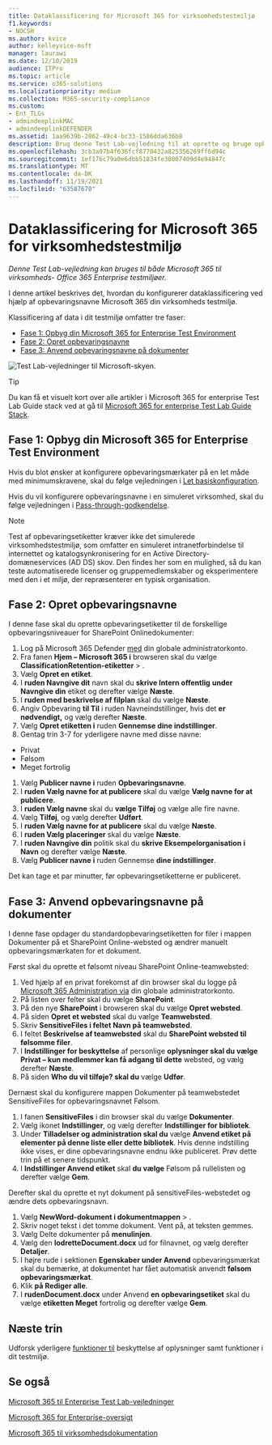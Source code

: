 ```yaml
---
title: Dataklassificering for Microsoft 365 for virksomhedstestmiljø
f1.keywords:
- NOCSH
ms.author: kvice
author: kelleyvice-msft
manager: laurawi
ms.date: 12/10/2019
audience: ITPro
ms.topic: article
ms.service: o365-solutions
ms.localizationpriority: medium
ms.collection: M365-security-compliance
ms.custom:
- Ent_TLGs
- admindeeplinkMAC
- admindeeplinkDEFENDER
ms.assetid: 1aa9639b-2862-49c4-bc33-1586dda636b8
description: Brug denne Test Lab-vejledning til at oprette og bruge opbevaringsetiketter på dokumenter i dit Microsoft 365 for Enterprise Test Environment.
ms.openlocfilehash: 3cb3a07b4f636fcf8770432a825356269ff6d94c
ms.sourcegitcommit: 1ef176c79a0e6dbb51834fe30807409d4e94847c
ms.translationtype: MT
ms.contentlocale: da-DK
ms.lasthandoff: 11/19/2021
ms.locfileid: "63587670"
---
```

# <a name="data-classification-for-your-microsoft-365-for-enterprise-test-environment"></a>Dataklassificering for Microsoft 365 for virksomhedstestmiljø

*Denne Test Lab-vejledning kan bruges til både Microsoft 365 til virksomheds- Office 365 Enterprise testmiljøer.*

I denne artikel beskrives det, hvordan du konfigurerer dataklassificering ved hjælp af opbevaringsnavne Microsoft 365 din virksomheds testmiljø.

Klassificering af data i dit testmiljø omfatter tre faser:
- [Fase 1: Opbyg din Microsoft 365 for Enterprise Test Environment](#phase-1-build-out-your-microsoft-365-for-enterprise-test-environment)
- [Fase 2: Opret opbevaringsnavne](#phase-2-create-retention-labels)
- [Fase 3: Anvend opbevaringsnavne på dokumenter](#phase-3-apply-retention-labels-to-documents)

![Test Lab-vejledninger til Microsoft-skyen.](../media/m365-enterprise-test-lab-guides/cloud-tlg-icon.png)

> [!TIP]
> Du kan få et visuelt kort over alle artikler i Microsoft 365 for enterprise Test Lab Guide stack ved at gå til [Microsoft 365 for enterprise Test Lab Guide Stack](../downloads/Microsoft365EnterpriseTLGStack.pdf).
  
## <a name="phase-1-build-out-your-microsoft-365-for-enterprise-test-environment"></a>Fase 1: Opbyg din Microsoft 365 for Enterprise Test Environment

Hvis du blot ønsker at konfigurere opbevaringsmærkater på en let måde med minimumskravene, skal du følge vejledningen i [Let basiskonfiguration](lightweight-base-configuration-microsoft-365-enterprise.md).
  
Hvis du vil konfigurere opbevaringsnavne i en simuleret virksomhed, skal du følge vejledningen i [Pass-through-godkendelse](pass-through-auth-m365-ent-test-environment.md).
  
> [!NOTE]
> Test af opbevaringsetiketter kræver ikke det simulerede virksomhedstestmiljø, som omfatter en simuleret intranetforbindelse til internettet og katalogsynkronisering for en Active Directory-domæneservices (AD DS) skov. Den findes her som en mulighed, så du kan teste automatiserede licenser og gruppemedlemskaber og eksperimentere med den i et miljø, der repræsenterer en typisk organisation.

## <a name="phase-2-create-retention-labels"></a>Fase 2: Opret opbevaringsnavne

I denne fase skal du oprette opbevaringsetiketter til de forskellige opbevaringsniveauer for SharePoint Onlinedokumenter:

1. Log på Microsoft 365 Defender <a href="https://go.microsoft.com/fwlink/p/?linkid=2077139" target="_blank">med</a> din globale administratorkonto.
1. Fra fanen **Hjem – Microsoft 365 i** browseren skal du vælge **ClassificationRetention-etiketter** > .
1. Vælg **Opret en etiket**.
1. I **ruden Navngive dit** navn skal du **skrive Intern offentlig** **under Navngive din** etiket og derefter vælge **Næste**.
1. I **ruden med beskrivelse af filplan** skal du vælge **Næste**.
1. Angiv Opbevaring **til Til** i ruden Navneindstillinger, hvis det **er** **nødvendigt,** og vælg derefter **Næste**.
1. Vælg **Opret etiketten i** ruden **Gennemse dine indstillinger**.
1. Gentag trin 3-7 for yderligere navne med disse navne:
  - Privat
  - Følsom
  - Meget fortrolig
1. Vælg **Publicer navne i** ruden **Opbevaringsnavne**.
1. I **ruden Vælg navne for at publicere** skal du vælge **Vælg navne for at publicere**.
1. I **ruden Vælg navne** skal du **vælge Tilføj** og vælge alle fire navne.
1. Vælg **Tilføj**, og vælg derefter **Udført**.
1. I **ruden Vælg navne for at publicere** skal du vælge **Næste**.
1. I **ruden Vælg placeringer** skal du vælge **Næste**.
1. I **ruden Navngive din** politik skal du **skrive Eksempelorganisation** **i Navn** og derefter vælge **Næste**.
1. Vælg **Publicer navne i** ruden Gennemse **dine indstillinger**.
 
Det kan tage et par minutter, før opbevaringsetiketterne er publiceret.

## <a name="phase-3-apply-retention-labels-to-documents"></a>Fase 3: Anvend opbevaringsnavne på dokumenter

I denne fase opdager du standardopbevaringsetiketten for filer i mappen Dokumenter på et SharePoint Online-websted og ændrer manuelt opbevaringsmærkaten for et dokument.

Først skal du oprette et følsomt niveau SharePoint Online-teamwebsted:
  
1. Ved hjælp af en privat forekomst af din browser skal du logge på <a href="https://go.microsoft.com/fwlink/p/?linkid=2024339" target="_blank">Microsoft 365 Administration via</a> din globale administratorkonto.
1. På listen over felter skal du vælge **SharePoint**.
1. På den nye **SharePoint** i browseren skal du vælge **Opret websted**.
1. På siden **Opret et websted** skal du vælge **Teamwebsted**.
1. Skriv **SensitiveFiles i feltet Navn på teamwebsted**.
1. I feltet **Beskrivelse af teamwebsted** skal du **SharePoint websted til følsomme filer**.
1. I **Indstillinger for beskyttelse** af personlige **oplysninger skal du vælge Privat – kun medlemmer kan få adgang til dette** websted, og vælg derefter **Næste**.
1. På siden **Who du vil tilføje? skal du** vælge **Udfør**.
    
Dernæst skal du konfigurere mappen Dokumenter på teamwebstedet SensitiveFiles for opbevaringsnavnet Følsom.
  
1. I fanen **SensitiveFiles** i din browser skal du vælge **Dokumenter**.
1. Vælg ikonet **Indstillinger**, og vælg derefter **Indstillinger for bibliotek**.
1. Under **Tilladelser og administration skal du** vælge **Anvend etiket på elementer på denne liste eller dette bibliotek**. Hvis denne indstilling ikke vises, er dine opbevaringsnavne endnu ikke publiceret. Prøv dette trin på et senere tidspunkt.
1. I **Indstillinger Anvend etiket** skal **du vælge** Følsom på rullelisten og derefter vælge **Gem**.

Derefter skal du oprette et nyt dokument på sensitiveFiles-webstedet og ændre dets opbevaringsnavn.
    
1. Vælg **NewWord-dokument i dokumentmappen** > .
1. Skriv noget tekst i det tomme dokument. Vent på, at teksten gemmes.
1. Vælg Delte dokumenter på **menulinjen**.
1. Vælg den **lodretteDocument.docx** ud for filnavnet, og vælg derefter **Detaljer**.
1. I højre rude i sektionen **Egenskaber under Anvend** opbevaringsmærkat skal du bemærke, at dokumentet har fået automatisk anvendt  **følsom opbevaringsmærkat**.
1. Klik **på Rediger alle**.
1. I **rudenDocument.docx** under Anvend **en opbevaringsetiket** skal du vælge **etiketten Meget** fortrolig og derefter vælge **Gem**.

## <a name="next-step"></a>Næste trin

Udforsk yderligere [funktioner til](m365-enterprise-test-lab-guides.md#information-protection) beskyttelse af oplysninger samt funktioner i dit testmiljø.

## <a name="see-also"></a>Se også

[Microsoft 365 til Enterprise Test Lab-vejledninger](m365-enterprise-test-lab-guides.md)

[Microsoft 365 for Enterprise-oversigt](microsoft-365-overview.md)

[Microsoft 365 til virksomhedsdokumentation](/microsoft-365-enterprise/)
